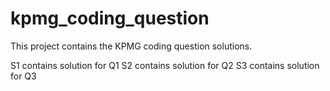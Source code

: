 # kpmg_coding_question
This project contains the KPMG coding question solutions.

S1 contains solution for Q1
S2 contains solution for Q2
S3 contains solution for Q3
